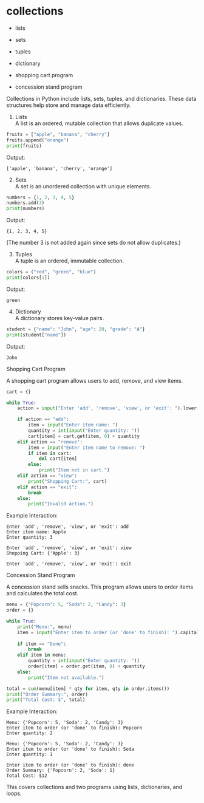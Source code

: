 # collections
- lists 
- sets 
- tuples
- dictionary

- shopping cart program
- concession stand program


Collections in Python include lists, sets, tuples, and dictionaries. These data structures help store and manage data efficiently.  

1. Lists  
A list is an ordered, mutable collection that allows duplicate values.  

```python
fruits = ["apple", "banana", "cherry"]
fruits.append("orange")
print(fruits)
```
Output:  
```
['apple', 'banana', 'cherry', 'orange']
```

2. Sets  
A set is an unordered collection with unique elements.  

```python
numbers = {1, 2, 3, 4, 5}
numbers.add(3)
print(numbers)
```
Output:  
```
{1, 2, 3, 4, 5}
```
(The number 3 is not added again since sets do not allow duplicates.)  

3. Tuples  
A tuple is an ordered, immutable collection.  

```python
colors = ("red", "green", "blue")
print(colors[1])
```
Output:  
```
green
```

4. Dictionary  
A dictionary stores key-value pairs.  

```python
student = {"name": "John", "age": 20, "grade": "A"}
print(student["name"])
```
Output:  
```
John
```

Shopping Cart Program  

A shopping cart program allows users to add, remove, and view items.  

```python
cart = {}

while True:
    action = input("Enter 'add', 'remove', 'view', or 'exit': ").lower()

    if action == "add":
        item = input("Enter item name: ")
        quantity = int(input("Enter quantity: "))
        cart[item] = cart.get(item, 0) + quantity
    elif action == "remove":
        item = input("Enter item name to remove: ")
        if item in cart:
            del cart[item]
        else:
            print("Item not in cart.")
    elif action == "view":
        print("Shopping Cart:", cart)
    elif action == "exit":
        break
    else:
        print("Invalid action.")
```

Example Interaction:  
```
Enter 'add', 'remove', 'view', or 'exit': add  
Enter item name: Apple  
Enter quantity: 3  

Enter 'add', 'remove', 'view', or 'exit': view  
Shopping Cart: {'Apple': 3}  

Enter 'add', 'remove', 'view', or 'exit': exit  
```

Concession Stand Program  

A concession stand sells snacks. This program allows users to order items and calculates the total cost.  

```python
menu = {"Popcorn": 5, "Soda": 2, "Candy": 3}
order = {}

while True:
    print("Menu:", menu)
    item = input("Enter item to order (or 'done' to finish): ").capitalize()
    
    if item == "Done":
        break
    elif item in menu:
        quantity = int(input("Enter quantity: "))
        order[item] = order.get(item, 0) + quantity
    else:
        print("Item not available.")

total = sum(menu[item] * qty for item, qty in order.items())
print("Order Summary:", order)
print("Total Cost: $", total)
```

Example Interaction:  
```
Menu: {'Popcorn': 5, 'Soda': 2, 'Candy': 3}  
Enter item to order (or 'done' to finish): Popcorn  
Enter quantity: 2  

Menu: {'Popcorn': 5, 'Soda': 2, 'Candy': 3}  
Enter item to order (or 'done' to finish): Soda  
Enter quantity: 1  

Enter item to order (or 'done' to finish): done  
Order Summary: {'Popcorn': 2, 'Soda': 1}  
Total Cost: $12  
```

This covers collections and two programs using lists, dictionaries, and loops.